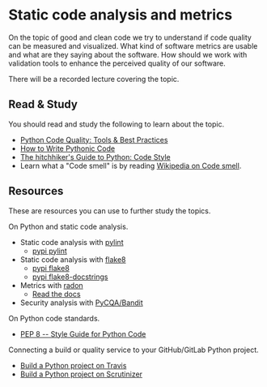 Static code analysis and metrics
==========================

On the topic of good and clean code we try to understand if code quality can be measured and visualized. What kind of software metrics are usable and what are they saying about the software. How should we work with validation tools to enhance the perceived quality of our software.

There will be a recorded lecture covering the topic.



Read & Study
--------------------------

You should read and study the following to learn about the topic.

* [Python Code Quality: Tools & Best Practices](https://realpython.com/python-code-quality/)
* [How to Write Pythonic Code](https://medium.com/the-innovation/how-to-write-pythonic-code-e19b1562fd5)
* [The hitchhiker's Guide to Python: Code Style](https://docs.python-guide.org/writing/style/)
* Learn what a "Code smell" is by reading [Wikipedia on Code smell](https://en.wikipedia.org/wiki/Code_smell).



Resources
--------------------------

These are resources you can use to further study the topics.

On Python and static code analysis.

* Static code analysis with [pylint](https://www.pylint.org/)
    * [pypi pylint](https://pypi.org/project/pylint/)
* Static code analysis with [flake8](https://flake8.pycqa.org/en/latest/)
    * [pypi flake8](https://pypi.org/project/flake8/)
    * [pypi flake8-docstrings](https://pypi.org/project/flake8-docstrings/)
* Metrics with [radon](https://pypi.org/project/radon/)
    * [Read the docs](https://radon.readthedocs.org/)
* Security analysis with [PyCQA/Bandit](https://github.com/PyCQA/bandit)

<!--
* [pypi metrics.pylint](https://pypi.org/project/metrics.pylint/)
* [PyCQA/mccabe](https://github.com/PyCQA/mccabe)
-->

On Python code standards.

* [PEP 8 -- Style Guide for Python Code](https://www.python.org/dev/peps/pep-0008/)

Connecting a build or quality service to your GitHub/GitLab Python project.

* [Build a Python project on Travis](https://docs.travis-ci.com/user/languages/python/)
* [Build a Python project on Scrutinizer](https://scrutinizer-ci.com/docs/tools/python/python-scrutinizer/)
